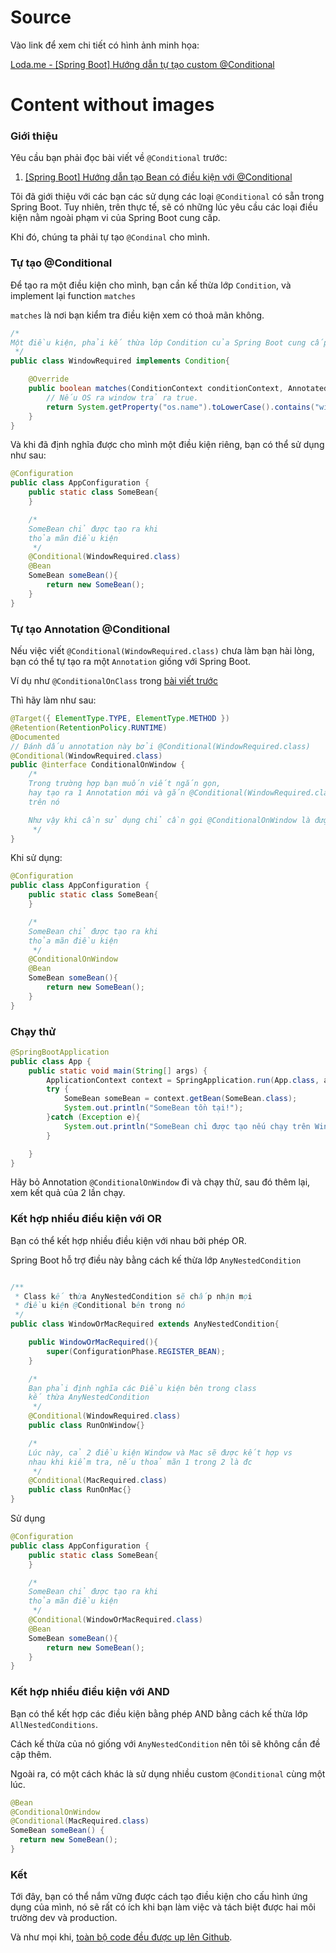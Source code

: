 # Source
Vào link để xem chi tiết có hình ảnh minh họa:

[Loda.me - [Spring Boot] Hướng dẫn tự tạo custom @Conditional][loda-link]

[loda-link]: https://loda.me/spring-boot-huong-dan-tu-tao-custom-conditional-loda1559618430360

# Content without images

### Giới thiệu

Yêu cầu bạn phải đọc bài viết về `@Conditional` trước:

1. [[Spring Boot] Hướng dẫn tạo Bean có điều kiện với @Conditional][link-conditional-1]

Tôi đã giới thiệu với các bạn các sử dụng các loại `@Conditional` có sẵn trong Spring Boot. Tuy nhiên, trên thực tế, sẽ có những lúc yêu cầu các loại điều kiện nằm ngoài phạm vi của Spring Boot cung cấp.

Khi đó, chúng ta phải tự tạo `@Condinal` cho mình.

### Tự tạo @Conditional

Để tạo ra một điều kiện cho mình, bạn cần kế thừa lớp `Condition`, và implement lại function `matches`

`matches` là nơi bạn kiểm tra điều kiện xem có thoả mãn không.

```java
/*
Một điều kiện, phải kế thừa lớp Condition của Spring Boot cung cấp
 */
public class WindowRequired implements Condition{

    @Override
    public boolean matches(ConditionContext conditionContext, AnnotatedTypeMetadata annotatedTypeMetadata) {
        // Nếu OS ra window trả ra true.
        return System.getProperty("os.name").toLowerCase().contains("win");
    }
}
```

Và khi đã định nghĩa được cho mình một điều kiện riêng, bạn có thể sử dụng như sau:

```java
@Configuration
public class AppConfiguration {
    public static class SomeBean{
    }

    /*
    SomeBean chỉ được tạo ra khi
    thỏa mãn điều kiện
     */
    @Conditional(WindowRequired.class)
    @Bean
    SomeBean someBean(){
        return new SomeBean();
    }
}

```

### Tự tạo Annotation @Conditional

Nếu việc viết `@Conditional(WindowRequired.class)` chưa làm bạn hài lòng, bạn có thể tự tạo ra một `Annotation` giống với Spring Boot.

Ví dụ như `@ConditionalOnClass` trong [bài viết trước][link-conditional-1]

Thì hãy làm như sau:

```java
@Target({ ElementType.TYPE, ElementType.METHOD })
@Retention(RetentionPolicy.RUNTIME)
@Documented
// Đánh dấu annotation này bởi @Conditional(WindowRequired.class)
@Conditional(WindowRequired.class)
public @interface ConditionalOnWindow {
    /*
    Trong trường hợp bạn muốn viết ngắn gọn,
    hay tạo ra 1 Annotation mới và gắn @Conditional(WindowRequired.class)
    trên nó

    Như vậy khi cần sử dụng chỉ cần gọi @ConditionalOnWindow là được
     */
}
```

Khi sử dụng:

```java
@Configuration
public class AppConfiguration {
    public static class SomeBean{
    }

    /*
    SomeBean chỉ được tạo ra khi
    thỏa mãn điều kiện
     */
    @ConditionalOnWindow
    @Bean
    SomeBean someBean(){
        return new SomeBean();
    }
}
```

### Chạy thử

```java
@SpringBootApplication
public class App {
    public static void main(String[] args) {
        ApplicationContext context = SpringApplication.run(App.class, args);
        try {
            SomeBean someBean = context.getBean(SomeBean.class);
            System.out.println("SomeBean tồn tại!");
        }catch (Exception e){
            System.out.println("SomeBean chỉ được tạo nếu chạy trên Window");
        }

    }
}
```

Hãy bỏ Annotation `@ConditionalOnWindow` đi và chạy thử, sau đó thêm lại, xem kết quả của 2 lần chạy.

### Kết hợp nhiều điều kiện với OR

Bạn có thể kết hợp nhiều điều kiện với nhau bởi phép OR.

Spring Boot hỗ trợ điều này bằng cách kế thừa lớp `AnyNestedCondition`

```java

/**
 * Class kế thừa AnyNestedCondition sẽ chấp nhận mọi
 * điều kiện @Conditional bên trong nó
 */
public class WindowOrMacRequired extends AnyNestedCondition{

    public WindowOrMacRequired(){
        super(ConfigurationPhase.REGISTER_BEAN);
    }

    /*
    Bạn phải định nghĩa các Điều kiện bên trong class
    kế thừa AnyNestedCondition
     */
    @Conditional(WindowRequired.class)
    public class RunOnWindow{}

    /*
    Lúc này, cả 2 điều kiện Window và Mac sẽ được kết hợp vs
    nhau khi kiểm tra, nếu thoả mãn 1 trong 2 là đc
     */
    @Conditional(MacRequired.class)
    public class RunOnMac{}
}

```

Sử dụng

```java
@Configuration
public class AppConfiguration {
    public static class SomeBean{
    }

    /*
    SomeBean chỉ được tạo ra khi
    thỏa mãn điều kiện
     */
    @Conditional(WindowOrMacRequired.class)
    @Bean
    SomeBean someBean(){
        return new SomeBean();
    }
}
```

### Kết hợp nhiều điều kiện với AND

Bạn có thể kết hợp các điều kiện bằng phép AND bằng cách kế thừa lớp `AllNestedConditions`.

Cách kế thừa của nó giống với `AnyNestedCondition` nên tôi sẽ không cần đề cập thêm.

Ngoài ra, có một cách khác là sử dụng nhiều custom `@Conditional` cùng một lúc.

```java
@Bean
@ConditionalOnWindow
@Conditional(MacRequired.class)
SomeBean someBean() {
  return new SomeBean();
}
```

### Kết

Tới đây, bạn có thể nắm vững được cách tạo điều kiện cho cấu hình ứng dụng của mình, nó sẽ rất có ích khi bạn làm việc và tách biệt được hai môi trường dev và production.

Và như mọi khi, [toàn bộ code đều được up lên Github][link-github].
<a class="btn btn-icon btn-github mr-1" target="_blank" href="https://github.com/loda-kun/spring-boot-learning">
<i class="fab fa-github"></i>
</a>

[link-conditional-1]: https://loda.me/spring-boot-huong-dan-tao-bean-co-dieu-kien-voi-conditional-loda1559137415075
[link-github]: https://github.com/loda-kun/spring-boot-learning
